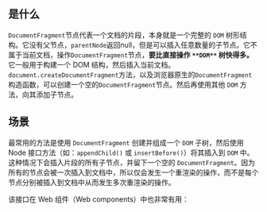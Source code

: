 ## 是什么
`DocumentFragment`节点代表一个文档的片段，本身就是一个完整的 `DOM` 树形结构。它没有父节点，`parentNode`返回null，但是可以插入任意数量的子节点。它不属于当前文档，操作`DocumentFragment`节点，**要比直接操作 **`**DOM**`** 树快得多。**
它一般用于构建一个 DOM 结构，然后插入当前文档。`document.createDocumentFragment`方法，以及浏览器原生的`DocumentFragment`构造函数，可以创建一个空的`DocumentFragment`节点。然后再使用其他 `DOM` 方法，向其添加子节点。
## 场景
最常用的方法是使用 `DocumentFragment` 创建并组成一个 `DOM` 子树，然后使用 Node 接口方法（如：`appendChild()` 或 `insertBefore()`）将其插入到 `DOM` 中。这种情况下会插入片段的所有子节点，并留下一个空的 `DocumentFragment`。因为所有的节点会被一次插入到文档中，所以仅会发生一个重渲染的操作，而不是每个节点分别被插入到文档中从而发生多次重渲染的操作。

该接口在 Web 组件（Web components）中也非常有用：<template> 元素在其 HTMLTemplateElement.content 属性中包含了一个 DocumentFragment。
## 基础使用
```javascript
// <ul id="list"></ul>
const list = document.querySelector('#list')
const fruits = ['Apple', 'Orange', 'Banana', 'Melon']

const fragment = new DocumentFragment()

fruits.forEach((fruit) => {
  const li = document.createElement('li')
  li.textContent = fruit
  fragment.appendChild(li)
})

list.appendChild(fragment)
```
## 渲染一万条数据不卡住页面
```javascript
setTimeout(() => {
  // 插入十万条数据
  const total = 100000
  // 一次插入 20 条，如果觉得性能不好就减少
  const once = 20
  // 渲染数据总共需要几次
  const loopCount = total / once
  let countOfRender = 0
  let ul = document.querySelector('ul')
  function add() {
    // 优化性能，插入不会造成回流
    const fragment = document.createDocumentFragment()
    for (let i = 0; i < once; i++) {
      const li = document.createElement('li')
      li.innerText = Math.floor(Math.random() * total)
      fragment.appendChild(li)
    }
    ul.appendChild(fragment)
    countOfRender += 1
    loop()
  }
  function loop() {
    if (countOfRender < loopCount) {
      window.requestAnimationFrame(add)
    }
  }
  loop()
}, 0)

```
## 资料

- [https://wangdoc.com/javascript/dom/text](https://wangdoc.com/javascript/dom/text#documentfragment-%E8%8A%82%E7%82%B9)
- [https://developer.mozilla.org/zh-CN/docs/Web/API/DocumentFragment](https://developer.mozilla.org/zh-CN/docs/Web/API/DocumentFragment)
